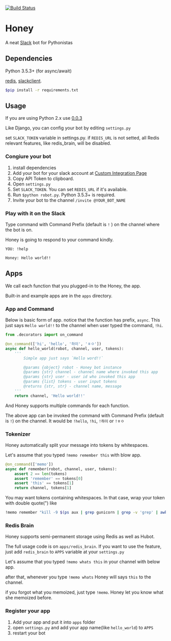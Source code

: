 [![Build Status](https://travis-ci.org/haandol/honey.svg?branch=master)](https://travis-ci.org/haandol/honey)

# Honey

A neat [Slack](slack.com) bot for Pythonistas

## Dependencies

Python 3.5.3+ (for async/await)

[redis](https://github.com/andymccurdy/redis-py), [slackclient](https://github.com/slackhq/python-slackclient).

```bash
$pip install -r requirements.txt
```

## Usage

If you are using Python 2.x use [0.0.3](https://github.com/haandol/honey/tree/0.0.3)

Like Django, you can config your bot by editing `settings.py`

set `SLACK_TOKEN` variable in settings.py.
if `REDIS_URL` is not setted, all Redis relevant features, like redis_brain, will be disabled.

### Congiure your bot

1. install dependencies
2. Add your bot for your slack account at [Custom Integration Page](https://my.slack.com/services/new/bot)
3. Copy API Token to clipboard.
4. Open `settings.py`
5. Set `SLACK_TOKEN`. You can set `REDIS_URL` if it's available.
6. Run `$python robot.py`. Python 3.5.3+ is required.
7. Invite your bot to the channel `/invite @YOUR_BOT_NAME`

### Play with it on the Slack

Type command with Command Prefix (default is `!` ) on the channel where the bot is on.

Honey is going to respond to your command kindly.

```
YOU: !help

Honey: Hello world!!
```

## Apps

We call each function that you plugged-in to the Honey, the app.

Built-in and example apps are in the `apps` directory.

### App and Command

Below is basic form of app. notice that the function has prefix, `async`.
This just says `Hello world!!` to the channel when user typed the command, `!hi`.

```python
from .decorators import on_command

@on_command(['hi', 'hello', '하이', 'ㅎㅇ'])
async def hello_world(robot, channel, user, tokens):
    '''
        Simple app just says `Hello word!!`

        @params {object} robot - Honey bot instance
        @params {str} channel - channel name where invoked this app
        @params {str} user - user id who invoked this app
        @params {list} tokens - user input tokens
        @returns {str, str} - channel name, message
    '''
    return channel, 'Hello world!!'
```

And Honey supports multiple commands for each function.

The above app can be invoked the command with Command Prefix (default is `!`) on the channel.
It would be `!hello`, `!hi`, `!하이` or `!ㅎㅇ`


### Tokenizer

Honey automatically split your message into tokens by whitespaces.

Let's assume that you typed `!memo remember this` with blow app.

```python
@on_command(['memo'])
async def remember(robot, channel, user, tokens):
    assert 2 == len(tokens)
    assert 'remember' == tokens[0]
    assert 'this' == tokens[1]
    return channel, tokens[1]
```

You may want tokens containing whitespaces.
In that case, wrap your token with double quote(") like

```bash
!memo remember "kill -9 $(ps aux | grep gunicorn | grep -v 'grep' | awk '{print $2 }')"
```

### Redis Brain

Honey supports semi-permanent storage using Redis as well as Hubot.

The full usage code is on `apps/redis_brain`. If you want to use the feature, just add `redis_brain` to `APPS` variable at your `settings.py`

Let's assume that you typed `!memo whats this` in your channel with below app.

after that, whenever you type `!memo whats` Honey will says `this` to the channel.

if you forgot what you memoized, just type `!memo`. Honey let you know what she memoized before.

### Register your app

1. Add your app and put it into `apps` folder
2. open `settings.py` and add your app name(like `hello_world`) to `APPS`
3. restart your bot
